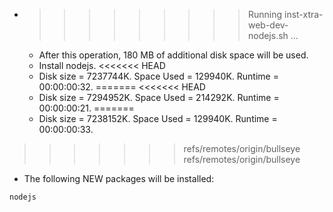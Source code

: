 * >>>>>>>>> Running inst-xtra-web-dev-nodejs.sh ...
  * After this operation, 180 MB of additional disk space will be used.
  * Install nodejs.
<<<<<<< HEAD
  * Disk size = 7237744K. Space Used = 129940K. Runtime = 00:00:00:32.
=======
<<<<<<< HEAD
  * Disk size = 7294952K. Space Used = 214292K. Runtime = 00:00:00:21.
=======
  * Disk size = 7238152K. Space Used = 129940K. Runtime = 00:00:00:33.
>>>>>>> refs/remotes/origin/bullseye
>>>>>>> refs/remotes/origin/bullseye
  * The following NEW packages will be installed:
  ```bash
nodejs
  ```
